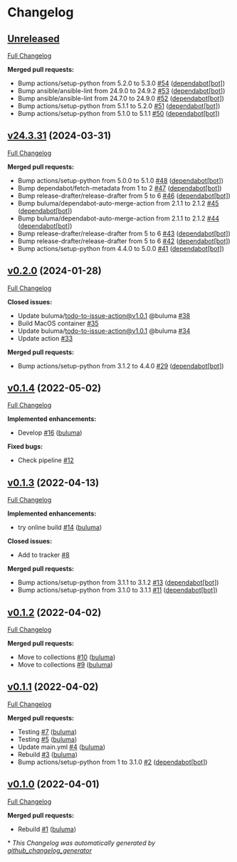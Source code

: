 # Changelog

## [Unreleased](https://github.com/buluma/ansible-role-telegraf/tree/HEAD)

[Full Changelog](https://github.com/buluma/ansible-role-telegraf/compare/v24.3.31...HEAD)

**Merged pull requests:**

- Bump actions/setup-python from 5.2.0 to 5.3.0 [\#54](https://github.com/buluma/ansible-role-telegraf/pull/54) ([dependabot[bot]](https://github.com/apps/dependabot))
- Bump ansible/ansible-lint from 24.9.0 to 24.9.2 [\#53](https://github.com/buluma/ansible-role-telegraf/pull/53) ([dependabot[bot]](https://github.com/apps/dependabot))
- Bump ansible/ansible-lint from 24.7.0 to 24.9.0 [\#52](https://github.com/buluma/ansible-role-telegraf/pull/52) ([dependabot[bot]](https://github.com/apps/dependabot))
- Bump actions/setup-python from 5.1.1 to 5.2.0 [\#51](https://github.com/buluma/ansible-role-telegraf/pull/51) ([dependabot[bot]](https://github.com/apps/dependabot))
- Bump actions/setup-python from 5.1.0 to 5.1.1 [\#50](https://github.com/buluma/ansible-role-telegraf/pull/50) ([dependabot[bot]](https://github.com/apps/dependabot))

## [v24.3.31](https://github.com/buluma/ansible-role-telegraf/tree/v24.3.31) (2024-03-31)

[Full Changelog](https://github.com/buluma/ansible-role-telegraf/compare/v0.2.0...v24.3.31)

**Merged pull requests:**

- Bump actions/setup-python from 5.0.0 to 5.1.0 [\#48](https://github.com/buluma/ansible-role-telegraf/pull/48) ([dependabot[bot]](https://github.com/apps/dependabot))
- Bump dependabot/fetch-metadata from 1 to 2 [\#47](https://github.com/buluma/ansible-role-telegraf/pull/47) ([dependabot[bot]](https://github.com/apps/dependabot))
- Bump release-drafter/release-drafter from 5 to 6 [\#46](https://github.com/buluma/ansible-role-telegraf/pull/46) ([dependabot[bot]](https://github.com/apps/dependabot))
- Bump buluma/dependabot-auto-merge-action from 2.1.1 to 2.1.2 [\#45](https://github.com/buluma/ansible-role-telegraf/pull/45) ([dependabot[bot]](https://github.com/apps/dependabot))
- Bump buluma/dependabot-auto-merge-action from 2.1.1 to 2.1.2 [\#44](https://github.com/buluma/ansible-role-telegraf/pull/44) ([dependabot[bot]](https://github.com/apps/dependabot))
- Bump release-drafter/release-drafter from 5 to 6 [\#43](https://github.com/buluma/ansible-role-telegraf/pull/43) ([dependabot[bot]](https://github.com/apps/dependabot))
- Bump release-drafter/release-drafter from 5 to 6 [\#42](https://github.com/buluma/ansible-role-telegraf/pull/42) ([dependabot[bot]](https://github.com/apps/dependabot))
- Bump actions/setup-python from 4.4.0 to 5.0.0 [\#41](https://github.com/buluma/ansible-role-telegraf/pull/41) ([dependabot[bot]](https://github.com/apps/dependabot))

## [v0.2.0](https://github.com/buluma/ansible-role-telegraf/tree/v0.2.0) (2024-01-28)

[Full Changelog](https://github.com/buluma/ansible-role-telegraf/compare/v0.1.4...v0.2.0)

**Closed issues:**

- Update buluma/todo-to-issue-action@v1.0.1 @buluma [\#38](https://github.com/buluma/ansible-role-telegraf/issues/38)
- Build MacOS container [\#35](https://github.com/buluma/ansible-role-telegraf/issues/35)
- Update buluma/todo-to-issue-action@v1.0.1 @buluma [\#34](https://github.com/buluma/ansible-role-telegraf/issues/34)
- Update action [\#33](https://github.com/buluma/ansible-role-telegraf/issues/33)

**Merged pull requests:**

- Bump actions/setup-python from 3.1.2 to 4.4.0 [\#29](https://github.com/buluma/ansible-role-telegraf/pull/29) ([dependabot[bot]](https://github.com/apps/dependabot))

## [v0.1.4](https://github.com/buluma/ansible-role-telegraf/tree/v0.1.4) (2022-05-02)

[Full Changelog](https://github.com/buluma/ansible-role-telegraf/compare/v0.1.3...v0.1.4)

**Implemented enhancements:**

- Develop [\#16](https://github.com/buluma/ansible-role-telegraf/pull/16) ([buluma](https://github.com/buluma))

**Fixed bugs:**

- Check pipeline [\#12](https://github.com/buluma/ansible-role-telegraf/issues/12)

## [v0.1.3](https://github.com/buluma/ansible-role-telegraf/tree/v0.1.3) (2022-04-13)

[Full Changelog](https://github.com/buluma/ansible-role-telegraf/compare/v0.1.2...v0.1.3)

**Implemented enhancements:**

- try online build [\#14](https://github.com/buluma/ansible-role-telegraf/pull/14) ([buluma](https://github.com/buluma))

**Closed issues:**

- Add to tracker [\#8](https://github.com/buluma/ansible-role-telegraf/issues/8)

**Merged pull requests:**

- Bump actions/setup-python from 3.1.1 to 3.1.2 [\#13](https://github.com/buluma/ansible-role-telegraf/pull/13) ([dependabot[bot]](https://github.com/apps/dependabot))
- Bump actions/setup-python from 3.1.0 to 3.1.1 [\#11](https://github.com/buluma/ansible-role-telegraf/pull/11) ([dependabot[bot]](https://github.com/apps/dependabot))

## [v0.1.2](https://github.com/buluma/ansible-role-telegraf/tree/v0.1.2) (2022-04-02)

[Full Changelog](https://github.com/buluma/ansible-role-telegraf/compare/v0.1.1...v0.1.2)

**Merged pull requests:**

- Move to collections [\#10](https://github.com/buluma/ansible-role-telegraf/pull/10) ([buluma](https://github.com/buluma))
- Move to collections [\#9](https://github.com/buluma/ansible-role-telegraf/pull/9) ([buluma](https://github.com/buluma))

## [v0.1.1](https://github.com/buluma/ansible-role-telegraf/tree/v0.1.1) (2022-04-02)

[Full Changelog](https://github.com/buluma/ansible-role-telegraf/compare/v0.1.0...v0.1.1)

**Merged pull requests:**

- Testing [\#7](https://github.com/buluma/ansible-role-telegraf/pull/7) ([buluma](https://github.com/buluma))
- Testing [\#5](https://github.com/buluma/ansible-role-telegraf/pull/5) ([buluma](https://github.com/buluma))
- Update main.yml [\#4](https://github.com/buluma/ansible-role-telegraf/pull/4) ([buluma](https://github.com/buluma))
- Rebuild [\#3](https://github.com/buluma/ansible-role-telegraf/pull/3) ([buluma](https://github.com/buluma))
- Bump actions/setup-python from 1 to 3.1.0 [\#2](https://github.com/buluma/ansible-role-telegraf/pull/2) ([dependabot[bot]](https://github.com/apps/dependabot))

## [v0.1.0](https://github.com/buluma/ansible-role-telegraf/tree/v0.1.0) (2022-04-01)

[Full Changelog](https://github.com/buluma/ansible-role-telegraf/compare/ab69e171f2f330aaf56053e4d96860abdf23d67f...v0.1.0)

**Merged pull requests:**

- Rebuild [\#1](https://github.com/buluma/ansible-role-telegraf/pull/1) ([buluma](https://github.com/buluma))



\* *This Changelog was automatically generated by [github_changelog_generator](https://github.com/github-changelog-generator/github-changelog-generator)*
